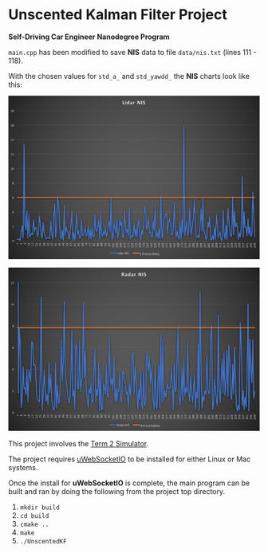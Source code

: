 [//]: # (Image References)
[lidarNIS]: ./data/LidarNIS.png
[radarNIS]: ./data/RadarNIS.png

# Unscented Kalman Filter Project
**Self-Driving Car Engineer Nanodegree Program**

`main.cpp` has been modified to save **NIS** data to file `data/nis.txt` (lines 111 - 118).

With the chosen values for `std_a_` and `std_yawdd_` the **NIS** charts look like this:

![alt text][LidarNIS]

![alt text][radarNIS]

This project involves the [Term 2 Simulator](https://github.com/udacity/self-driving-car-sim/releases).

The project requires [uWebSocketIO](https://github.com/uWebSockets/uWebSockets) to be installed for either Linux or Mac systems.

Once the install for **uWebSocketIO** is complete, the main program can be built and ran by doing the following from the project top directory.

1. `mkdir build`
2. `cd build`
3. `cmake ..`
4. `make`
5. `./UnscentedKF`
